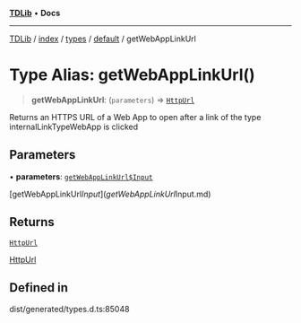 [**TDLib**](../../../../../../README.md) • **Docs**

***

[TDLib](../../../../../../modules.md) / [index](../../../../../README.md) / [types](../../../README.md) / [default](../README.md) / getWebAppLinkUrl

# Type Alias: getWebAppLinkUrl()

> **getWebAppLinkUrl**: (`parameters`) => [`HttpUrl`](HttpUrl-1.md)

Returns an HTTPS URL of a Web App to open after a link of the type internalLinkTypeWebApp is clicked

## Parameters

• **parameters**: [`getWebAppLinkUrl$Input`](getWebAppLinkUrl$Input.md)

[getWebAppLinkUrl$Input](getWebAppLinkUrl$Input.md)

## Returns

[`HttpUrl`](HttpUrl-1.md)

[HttpUrl](HttpUrl-1.md)

## Defined in

dist/generated/types.d.ts:85048
